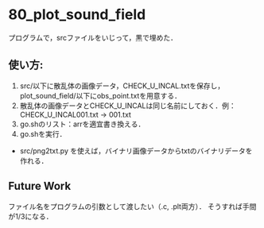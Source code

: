 # 80_plot_sound_field

プログラムで，srcファイルをいじって，黒で埋めた．

## 使い方:

1. src/以下に散乱体の画像データ，CHECK_U_INCAL.txtを保存し，plot_sound_field/以下にobs_point.txtを用意する．
2. 散乱体の画像データとCHECK_U_INCALは同じ名前にしておく．例：CHECK_U_INCAL001.txt -> 001.txt
3. go.shのリスト：arrを適宜書き換える．
4. go.shを実行．

* src/png2txt.py を使えば，バイナリ画像データからtxtのバイナリデータを作れる．

## Future Work

ファイル名をプログラムの引数として渡したい（.c, .plt両方）．
そうすれば手間が1/3になる．
